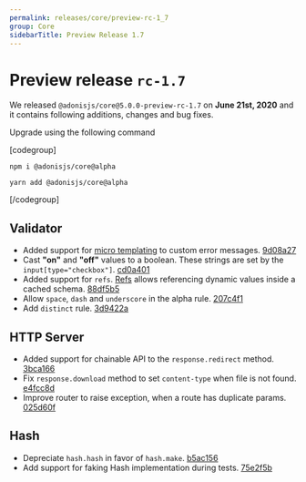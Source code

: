 ```yaml
---
permalink: releases/core/preview-rc-1_7
group: Core
sidebarTitle: Preview Release 1.7
---
```


# Preview release `rc-1.7`
We released `@adonisjs/core@5.0.0-preview-rc-1.7` on **June 21st, 2020** and it contains following additions, changes and bug fixes.

Upgrade using the following command

[codegroup]
```sh{}{npm}
npm i @adonisjs/core@alpha
```

```sh{}{yarn}
yarn add @adonisjs/core@alpha
```
[/codegroup]

## Validator

- Added support for [micro templating](/guides/validator/custom-messages#micro-templating) to custom error messages. [9d08a27](https://github.com/adonisjs/validator/commit/9d08a27)
- Cast **"on"** and **"off"** values to a boolean. These strings are set by the `input[type="checkbox"]`. [cd0a401](https://github.com/adonisjs/validator/commit/cd0a4010162288fbca9440f9ad4af490e50d4ae6)
- Added support for `refs`. [Refs](/guides/validator/schema-caching#option-3-using-refs) allows referencing dynamic values inside a cached schema. [88df5b5](https://github.com/adonisjs/validator/commit/88df5b5)
- Allow `space`, `dash` and `underscore` in the alpha rule. [207c4f1](https://github.com/adonisjs/validator/commit/207c4f1)
- Add `distinct` rule. [3d9422a](https://github.com/adonisjs/validator/commit/3d9422a)

## HTTP Server

- Added support for chainable API to the `response.redirect` method. [3bca166](https://github.com/adonisjs/http-server/commit/3bca166e04b2fee6bcf1abba6bac97e4f270707c)
- Fix `response.download` method to set `content-type` when file is not found. [e4fcc8d](https://github.com/adonisjs/http-server/commit/e4fcc8d49088efe9ed6f0f54b56162ae04e8cc98)
- Improve router to raise exception, when a route has duplicate params. [025d60f](https://github.com/adonisjs/http-server/commit/025d60f57315a1ec3b983f57a61c7cb3e64692f7)

## Hash

- Depreciate `hash.hash` in favor of `hash.make`. [b5ac156](https://github.com/adonisjs/hash/commit/b5ac156448983bbbd059e47f285007332edf851b)
- Add support for faking Hash implementation during tests. [75e2f5b](https://github.com/adonisjs/hash/commit/75e2f5b8b724d594b930e952d9ff1cba243bdafc)
